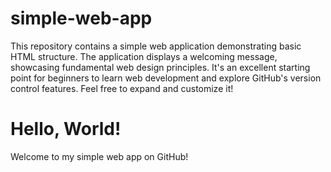 # simple-web-app
This repository contains a simple web application demonstrating basic HTML structure. The application displays a welcoming message, showcasing fundamental web design principles. It's an excellent starting point for beginners to learn web development and explore GitHub's version control features. Feel free to expand and customize it!
<html lang="en">
<head>
    <meta charset="UTF-8">
    <meta name="viewport" content="width=device-width, initial-scale=1.0">
    <title>My Simple Web App</title>
</head>
<body>
    <h1>Hello, World!</h1>
    <p>Welcome to my simple web app on GitHub!</p>
</body>
</html>
